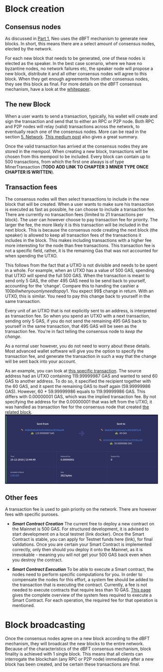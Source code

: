 # Block creation
## Consensus nodes
As discussed in [Part 1](1-Introduction_to_blocks_and_blockchain.md), Neo uses the dBFT mechanism to generate new blocks. In short, this means there are a select amount of consensus nodes, elected by the network.

For each new block that needs to be generated, one of these nodes is elected as the speaker. In the best case scenario, where we have no byzantine nodes, no network failures etc, the speaker node will propose a new block, distribute it and all other consensus nodes will agree to this block. When they get enough agreements from other consensus nodes, they see this block as final. For more details on the dBFT consensus mechanism, have a look at the [whitepaper](https://docs.neo.org/en-us/basic/consensus/whitepaper.html).

## The new Block
When a user wants to send a transaction, typically, his wallet will create and sign the transaction and send that to either an RPC or P2P node. Both RPC and P2P nodes will relay (valid) transactions across the network, to eventually reach one of the consensus nodes. More can be read in the section [5. Network](../5-network/). [This medium post](https://medium.com/neoresearch/understanding-neo-network-in-five-pictures-e51b7c19d6e0) also gives a great summary.

Once the valid transaction has arrived at the consensus nodes they are stored in the mempool. When creating a new block, transactions will be chosen from this mempool to be included. Every block can contain up to 500 transactions, from which the first one always is of type MinerTransaction (**TODO ADD LINK TO CHAPTER 3 MINER TYPE ONCE CHAPTER IS WRITTEN**).

## Transaction fees

The consensus nodes will then select transactions to include in the new block that will be created. When a user wants to make sure his transaction is executed as fast as possible, he can choose to include a transaction fee. There are currently no transaction fees (limited to 21 transactions per block). The user can however choose to pay transaction fee for priority. The larger the fee, the more likely it is this transaction will be included in the next block. This is because the consensus node creating the next block (the speaker) is allowed to keep all transaction fees of the transactions it includes in the block. This makes including transactions with a higher fee more interesting for the node than free transactions. This transaction fee is not a specific field, rather, it is the remaining Gas that was not accounted for when spending the UTXO.

This follows from the fact that a UTXO is not divisible and needs to be spent in a whole. For example, when an UTXO has a value of 500 GAS, spending that UTXO will spend the full 500 GAS. When the transaction is meant to send only 5 GAS, the other 495 GAS need to be send back to yourself, accounting for the 'change'. Compare this to handing the cashier a $100 bill when you only need to pay 1$. You expect 99$ change in return. With an UTXO, this is similar. You need to pay this change back to yourself in the same transaction.

Every unit of an UTXO that is not explicitly sent to an address, is interpreted as transaction fee. So when you spend an UTXO with a next transaction, sending only 5 GAS, if you do not send the remaining 495 GAS back to yourself in the same transaction, that 495 GAS will be seen as the transaction fee. You're in fact telling the consensus node to *keep the change*.

As a normal user however, you do not need to worry about these details. Most advanced wallet software will give you the option to specify the transaction fee, and generate the transaction in such a way that the change will be sent back into your account.

As an example, you can look at [this specific transaction](https://neoscan.io/transaction/80b963d68c0f3d65c0e906057f7517a17ef7dcc1b29e2a79205e4aa235131f95). The source address had an UTXO containing 119.99999987 GAS and wanted to send 60 GAS to another address. To do so, it specified the recipient together with the 60 GAS, and it spent the remaining GAS to itself again (59.99999986 GAS). However, 60 + 59.99999986 equals to 119.99999986 GAS. This differs with 0.00000001 GAS, which was the implied transaction fee. By not specifying the address for the 0.00000001 that was left from the UTXO, it was handled as transaction fee for the consensus node that created [the related block](https://neoscan.io/block/eabb36acfb055592afb06786f831390762000a9aa669016d27eb031f41e14a07).
![Transaction example with fee](txn-with-fee.png)

## Other fees
A transaction fee is used to gain priority on the network. There are however fees with specific puroses.
- ***Smart Contract Creation*** The current free to deploy a new contract on the Mainnet is 500 GAS. For structured development, it is advised to start development on a local testnet (link docker). Once the Smart Contract is stable, you can apply for Testnet funds here (link), for final validations. Once you are certain your Smart Contract is implemented correctly, only then should you deploy it onto the Mainnet, as it is irrevokable - meaning you will not get your 500 GAS back even when you destroy the contract.

- ***Smart Contract Execution*** To be able to execute a Smart contract, the nodes need to perform specific computations for you. In order to compensate the nodes for this effort, a system fee should be added to the transaction that is executing the contract. Currently, a fee is not needed to execute contracts that require less than 10 GAS. [This page](https://docs.neo.org/en-us/sc/systemfees.html) gives the complete overview of the system fees required to execute a Smart Contract. For each operation, the required fee for that operation is mentioned.

# Block broadcasting
Once the consensus nodes agree on a new block according to the dBFT mechanism, they will broadcast the new blocks to the entire network. Because of the characteristics of the dBFT consensus mechanism, block finality is achieved with 1 single block. This means that all clients can interrogate the blockchain (any RPC or P2P node) immediately after a new block has been created, and be certain these transactions are final.

